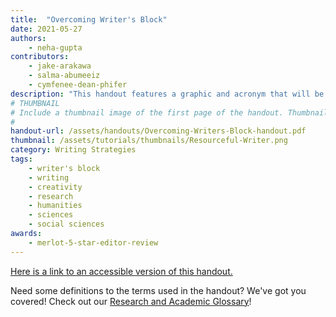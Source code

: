 ```yaml
---
title:  "Overcoming Writer's Block"
date: 2021-05-27
authors:
    - neha-gupta
contributors:
    - jake-arakawa 
    - salma-abumeeiz 
    - cymfenee-dean-phifer 
description: "This handout features a graphic and acronym that will be a guide to many of the strategies for overcoming writer's block."
# THUMBNAIL
# Include a thumbnail image of the first page of the handout. Thumbnails for handouts go in /assets/handouts/thumbnails/...
#
handout-url: /assets/handouts/Overcoming-Writers-Block-handout.pdf
thumbnail: /assets/tutorials/thumbnails/Resourceful-Writer.png 
category: Writing Strategies
tags:
    - writer's block
    - writing
    - creativity
    - research
    - humanities
    - sciences
    - social sciences
awards:
    - merlot-5-star-editor-review
---
```

<p style="margin-bottom: 5 px;">
  <a href="https://drive.google.com/file/d/1HI4WNwCFYUD6MXY6_P24GL3nsw3zA5Ur/view?usp=sharing">Here is a link to an accessible version of this handout.</a>
</p>
<p>Need some definitions to the terms used in the handout? We've got you covered! Check out our <a href="https://uclalibrary.github.io/research-tips/research-and-academics-glossary/">Research and Academic Glossary</a>!</p>
